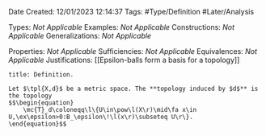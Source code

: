 <div class="topSpace"></div>

Date Created: 12/01/2023 12:14:37
Tags: #Type/Definition #Later/Analysis

Types: <i>Not Applicable</i>
Examples: <i>Not Applicable</i>
Constructions: <i>Not Applicable</i>
Generalizations: <i>Not Applicable</i>

Properties: <i>Not Applicable</i>
Sufficiencies: <i>Not Applicable</i>
Equivalences: <i>Not Applicable</i>
Justifications: [[Epsilon-balls form a basis for a topology]]

``` ad-Definition
title: Definition.

Let $\tpl{X,d}$ be a metric space. The **topology induced by $d$** is the topology
$$\begin{equation}
    \mc{T}_d\coloneqq\l\{U\in\pow\l(X\r)\mid\fa x\in U,\ex\epsilon>0:B_\epsilon\!\l(x\r)\subseteq U\r\}.
\end{equation}$$

```
